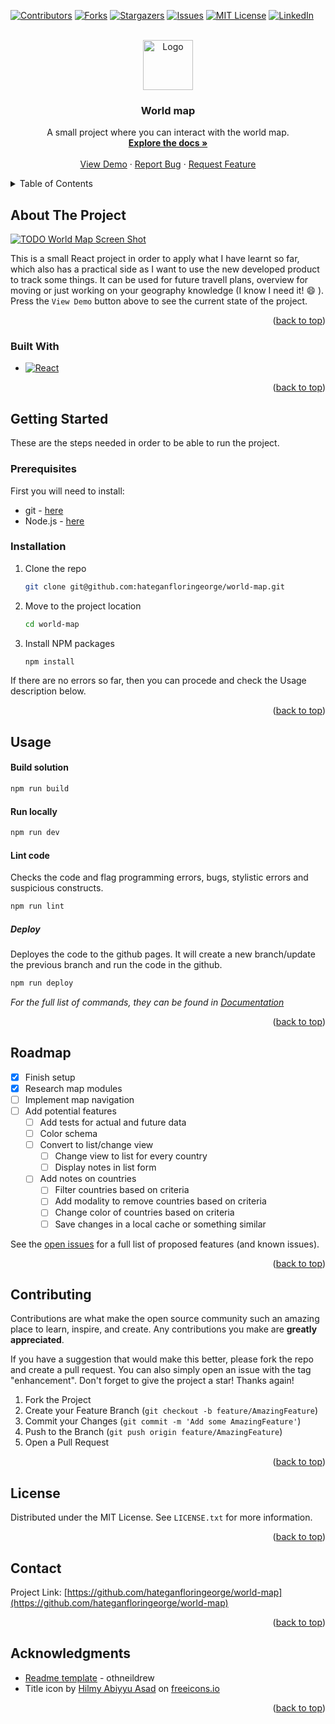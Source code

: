 <a name="readme-top"></a>

<!-- For readme template you can access:
https://github.com/othneildrew/Best-README-Template
-->

<!-- PROJECT SHIELDS -->
<!--
*** I'm using markdown "reference style" links for readability.
*** Reference links are enclosed in brackets [ ] instead of parentheses ( ).
*** See the bottom of this document for the declaration of the reference variables
*** for contributors-url, forks-url, etc. This is an optional, concise syntax you may use.
*** https://www.markdownguide.org/basic-syntax/#reference-style-links
-->

[![Contributors][contributors-shield]][contributors-url]
[![Forks][forks-shield]][forks-url]
[![Stargazers][stars-shield]][stars-url]
[![Issues][issues-shield]][issues-url]
[![MIT License][license-shield]][license-url]
[![LinkedIn][linkedin-shield]][linkedin-url]

<!-- PROJECT LOGO -->
<br />
<div align="center">
  <a href="https://github.com/hateganfloringeorge/world-map">
    <img src="images/logo.png" alt="Logo" width="80" height="80">
  </a>

<h3 align="center">World map</h3>

  <p align="center">
    A small project where you can interact with the world map.
    <br />
    <a href="https://github.com/hateganfloringeorge/world-map"><strong>Explore the docs »</strong></a>
    <br />
    <br />
    <a href="https://hateganfloringeorge.github.io/world-map">View Demo</a>
    ·
    <a href="https://github.com/hateganfloringeorge/world-map/issues">Report Bug</a>
    ·
    <a href="https://github.com/hateganfloringeorge/world-map/issues">Request Feature</a>
  </p>
</div>

<!-- TABLE OF CONTENTS -->
<details>
  <summary>Table of Contents</summary>
  <ol>
    <li>
      <a href="#about-the-project">About The Project</a>
      <ul>
        <li><a href="#built-with">Built With</a></li>
      </ul>
    </li>
    <li>
      <a href="#getting-started">Getting Started</a>
      <ul>
        <li><a href="#prerequisites">Prerequisites</a></li>
        <li><a href="#installation">Installation</a></li>
      </ul>
    </li>
    <li><a href="#usage">Usage</a></li>
    <li><a href="#roadmap">Roadmap</a></li>
    <li><a href="#contributing">Contributing</a></li>
    <li><a href="#license">License</a></li>
    <li><a href="#contact">Contact</a></li>
    <li><a href="#acknowledgments">Acknowledgments</a></li>
  </ol>
</details>

<!-- ABOUT THE PROJECT -->

## About The Project

[![TODO World Map Screen Shot][product-screenshot]](https://example.com)

This is a small React project in order to apply what I have learnt so far, which also has a practical side as I want to use the new developed product to track some things. It can be used for future travell plans, overview for moving or just working on your geography knowledge (I know I need it! :smile: ). Press the `View Demo` button above to see the current state of the project.

<p align="right">(<a href="#readme-top">back to top</a>)</p>

### Built With

- [![React][React.js]][React-url]

<p align="right">(<a href="#readme-top">back to top</a>)</p>

<!-- GETTING STARTED -->

## Getting Started

These are the steps needed in order to be able to run the project.

### Prerequisites

First you will need to install:

- git - [here](https://git-scm.com/book/en/v2/Getting-Started-Installing-Git)
- Node.js - [here](https://nodejs.org/en)

### Installation

1. Clone the repo
   ```sh
   git clone git@github.com:hateganfloringeorge/world-map.git
   ```
2. Move to the project location
   ```sh
   cd world-map
   ```
3. Install NPM packages
   ```sh
   npm install
   ```

If there are no errors so far, then you can procede and check the Usage
description below.

<p align="right">(<a href="#readme-top">back to top</a>)</p>

<!-- USAGE EXAMPLES -->

## Usage

#### Build solution

```sh
npm run build
```

#### Run locally

```sh
npm run dev
```

#### Lint code

Checks the code and flag programming errors, bugs, stylistic errors and
suspicious constructs.

```sh
npm run lint
```

##### Deploy

Deployes the code to the github pages. It will create a new branch/update the
previous branch and run the code in the github.

```sh
npm run deploy
```

_For the full list of commands, they can be found in [Documentation](https://github.com/hateganfloringeorge/world-map/blob/main/world-map/package.json)_

<p align="right">(<a href="#readme-top">back to top</a>)</p>

<!-- ROADMAP -->

## Roadmap

- [x] Finish setup
- [x] Research map modules
- [ ] Implement map navigation
- [ ] Add potential features
  - [ ] Add tests for actual and future data
  - [ ] Color schema
  - [ ] Convert to list/change view
    - [ ] Change view to list for every country
    - [ ] Display notes in list form
  - [ ] Add notes on countries
    - [ ] Filter countries based on criteria
    - [ ] Add modality to remove countries based on criteria
    - [ ] Change color of countries based on criteria
    - [ ] Save changes in a local cache or something similar

See the [open issues](https://github.com/hateganfloringeorge/world-map/issues) for a full list of proposed features (and known issues).

<p align="right">(<a href="#readme-top">back to top</a>)</p>

<!-- CONTRIBUTING -->

## Contributing

Contributions are what make the open source community such an amazing place to learn, inspire, and create. Any contributions you make are **greatly appreciated**.

If you have a suggestion that would make this better, please fork the repo and create a pull request. You can also simply open an issue with the tag "enhancement".
Don't forget to give the project a star! Thanks again!

1. Fork the Project
2. Create your Feature Branch (`git checkout -b feature/AmazingFeature`)
3. Commit your Changes (`git commit -m 'Add some AmazingFeature'`)
4. Push to the Branch (`git push origin feature/AmazingFeature`)
5. Open a Pull Request

<p align="right">(<a href="#readme-top">back to top</a>)</p>

<!-- LICENSE -->

## License

Distributed under the MIT License. See `LICENSE.txt` for more information.

<p align="right">(<a href="#readme-top">back to top</a>)</p>

<!-- CONTACT -->

## Contact

Project Link: [https://github.com/hateganfloringeorge/world-map](https://github.com/hateganfloringeorge/world-map)

<p align="right">(<a href="#readme-top">back to top</a>)</p>

<!-- ACKNOWLEDGMENTS -->

## Acknowledgments

- [Readme template](https://github.com/othneildrew/Best-README-Template) - othneildrew
- Title icon by <a href="https://freeicons.io/profile/75801">Hilmy Abiyyu Asad</a> on <a href="https://freeicons.io">freeicons.io</a>

<p align="right">(<a href="#readme-top">back to top</a>)</p>

<!-- MARKDOWN LINKS & IMAGES -->
<!-- https://www.markdownguide.org/basic-syntax/#reference-style-links -->

[contributors-shield]: https://img.shields.io/github/contributors/hateganfloringeorge/world-map.svg?style=for-the-badge
[contributors-url]: https://github.com/hateganfloringeorge/world-map/graphs/contributors
[forks-shield]: https://img.shields.io/github/forks/hateganfloringeorge/world-map.svg?style=for-the-badge
[forks-url]: https://github.com/hateganfloringeorge/world-map/network/members
[stars-shield]: https://img.shields.io/github/stars/hateganfloringeorge/world-map.svg?style=for-the-badge
[stars-url]: https://github.com/hateganfloringeorge/world-map/stargazers
[issues-shield]: https://img.shields.io/github/issues/hateganfloringeorge/world-map.svg?style=for-the-badge
[issues-url]: https://github.com/hateganfloringeorge/world-map/issues
[license-shield]: https://img.shields.io/github/license/hateganfloringeorge/world-map.svg?style=for-the-badge
[license-url]: https://github.com/hateganfloringeorge/world-map/blob/master/LICENSE.txt
[linkedin-shield]: https://img.shields.io/badge/-LinkedIn-black.svg?style=for-the-badge&logo=linkedin&colorB=555
[linkedin-url]: https://ro.linkedin.com/in/florin-george-hategan
[product-screenshot]: images/screenshot.png
[React.js]: https://img.shields.io/badge/React-20232A?style=for-the-badge&logo=react&logoColor=61DAFB
[React-url]: https://reactjs.org/

